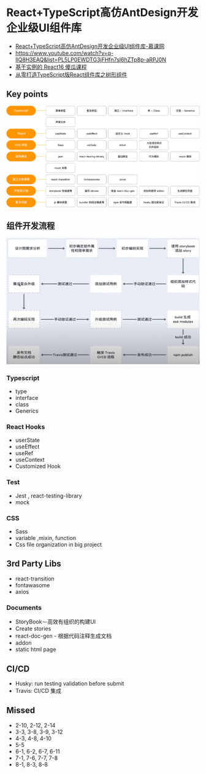 # React+TypeScript高仿AntDesign开发企业级UI组件库
- [React+TypeScript高仿AntDesign开发企业级UI组件库-慕课网](https://coding.imooc.com/class/428.html)
- https://www.youtube.com/watch?v=q-llQ8H3EAQ&list=PL5LP0EWDTG3jFHfn7sl6hZTp8p-aRPJ0N
- [基于实例的 React16 傻瓜课程](https://www.imooc.com/learn/1045)
- [从零打造TypeScript版React组件库之树形组件](http://www.zhufengpeixun.cn/zhufenggongkaike/gaojijiagougongkaike/2019-10-24/1231.html)

## Key points

![Cource content](./_notes/_images/course-content.png)

## 组件开发流程
![](./_notes/_images/react-component-dev-process.png)


### Typescript
- type
- interface
- class
- Generics


### React Hooks
- userState
- useEffect
- useRef
- useContext
- Customized Hook


### Test
- Jest , react-testing-library
- mock


### CSS
- Sass
- variable ,mixin, function
- Css file organization in big project


## 3rd Party Libs
- react-transition
- fontawasome
- axios


### Documents
- StoryBook－高效有组织的构建UI
- Create stories
- react-doc-gen - 根据代码注释生成文档
- addon
- static html page


## CI/CD
- Husky: run testing validation before submit
- Travis: CI/CD 集成


## Missed
- 2-10, 2-12, 2-14
- 3-3, 3-8, 3-9, 3-12
- 4-3, 4-8, 4-10
- 5-5
- 6-1, 6-2, 6-7, 6-11
- 7-1, 7-6, 7-7, 7-8
- 8-1, 8-3, 8-8
